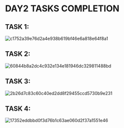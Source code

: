 # DAY2 TASKS COMPLETION
## TASK 1:
![c1752a39e76d2a4e938b619bf46e6a818e64f8a1](https://github.com/user-attachments/assets/b4d3fb6a-3971-4d43-b27f-e4a6209593bf)
## TASK 2:
![60844b8a2dc4c932e134e181946dc329811488bd](https://github.com/user-attachments/assets/859c8ffb-23dc-44bd-9f84-3d8d5b94da81)
## TASK 3:
![2b26d7c83c60c40ed2dd8f29455ccd5730b9e231](https://github.com/user-attachments/assets/fcbb4b25-6aa6-437c-9efc-c41177e7740f)
## TASK 4:
![17352eddbbd0f3d76b1c63ae060d2f37a1551e46](https://github.com/user-attachments/assets/e0320770-b7d9-44e1-b76f-107a5d346007)
